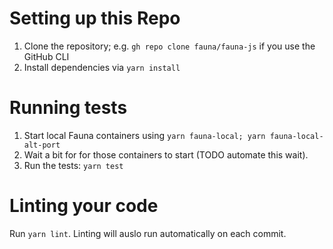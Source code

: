 # Setting up this Repo

1. Clone the repository; e.g. `gh repo clone fauna/fauna-js` if you use the GitHub CLI
2. Install dependencies via `yarn install`

# Running tests

1. Start local Fauna containers using `yarn fauna-local; yarn fauna-local-alt-port`
2. Wait a bit for for those containers to start (TODO automate this wait).
3. Run the tests: `yarn test`

# Linting your code

Run `yarn lint`. Linting will auslo run automatically on each commit.
